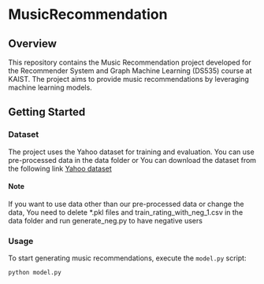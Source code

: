 # MusicRecommendation

## Overview
This repository contains the Music Recommendation project developed for the Recommender System and Graph Machine Learning (DS535) course at KAIST. The project aims to provide music recommendations by leveraging machine learning models.

## Getting Started
### Dataset

The project uses the Yahoo dataset for training and evaluation. You can use pre-processed data in the data folder or  You can download the dataset from the following link 
[Yahoo dataset](https://drive.google.com/file/d/1NFe0jWa-RdP9wcSGRe6KXMbR0ENXlr_B/view)
#### Note
If you want to use data other than our pre-processed data or change the data, You need to delete *.pkl files and train_rating_with_neg_1.csv in the data folder and run generate_neg.py to have negative users

### Usage
To start generating music recommendations, execute the `model.py` script:

```bash
python model.py


